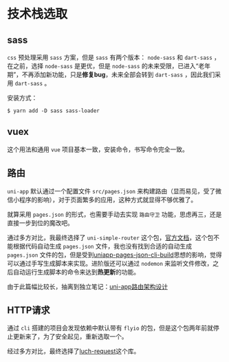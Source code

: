 # 技术栈选取

## sass

`css` 预处理采用 `sass` 方案，但是 `sass` 有两个版本： `node-sass` 和 `dart-sass` ，在之前，选择 `node-sass` 是更优，但是 `node-sass` 的未来受限，已进入“老年期”，不再添加新功能，只是**修复bug**，未来全部会转到 `dart-sass` ，因此我们采用 `dart-sass` 。

安装方式：

``` shell
$ yarn add -D sass sass-loader
```

## vuex

这个用法和通用 `vue` 项目基本一致，安装命令，书写命令完全一致。

## 路由

`uni-app` 默认通过一个配置文件 `src/pages.json` 来构建路由（显而易见，受了微信小程序的影响），对于页面繁多的应用，这种方式就显得不够优雅了。

就算采用 `pages.json` 的形式，也需要手动去实现 `路由守卫` 功能，思虑再三，还是直接一步到位的魔改吧。

通过多方对比，我最终选择了 `uni-simple-router` 这个包，[官方文档](https://hhyang.cn/src/router/start/quickstart.html)，这个包不能根据代码自动生成 `pages.json` 文件，我也没有找到合适的自动生成 `pages.json` 文件的包，但是受到[uniapp-pages-json-cli-build](https://github.com/fengcms/uniapp-pages-json-cli-build)思想的影响，觉得可以通过手写生成脚本来实现。进阶版还可以通过 `nodemon` 来监听文件修改，之后自动运行生成脚本的命令来达到**热更新**的功能。

由于此篇幅比较长，抽离到独立笔记：[uni-app路由架构设计](https://git.virtualbing.cn/Iric/note/blob/master/Web/uni-app/%E6%9E%B6%E6%9E%84%E8%AE%BE%E8%AE%A1/%E8%B7%AF%E7%94%B1%E6%9E%B6%E6%9E%84/README.md)

## HTTP请求

通过 `cli` 搭建的项目会发现依赖中默认带有 `flyio` 的包，但是这个包两年前就停止更新来了，为了安全起见，重新选取一个。

经过多方对比，最终选择了[luch-request](https://www.quanzhan.co/luch-request/)这个库。
